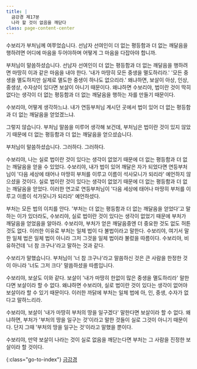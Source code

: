 ```yaml
---
title: |
  금강경 제17분
  나라 할 것이 없음을 깨닫다
class: page-content-center
---
```


수보리가 부처님께 여쭈었습니다.
선남자 선여인이 더 없는 평등함과 더 없는 깨달음을 행하려면
어디에 마음을 두어야하며 어떻게 그 마음을 다잡아야 합니까.

부처님이 말씀하셨습니다.
선남자 선여인이 더 없는 평등함과 더 없는 깨달음을 행하려면
마땅히 이과 같은 마음을 내야 한다.
'내가 마땅히 모든 중생을 멸도하리라.'
'모든 중생을 멸도하지만 실제로 멸도한 중생이 하나도 없으리라.'
왜냐하면, 보살이 아상, 인상, 중생상, 수자상이 있다면 보살이 아니기 때문이다.
왜냐하면 수보리야, 법이란 것이 딱히 없다는 생각이
더 없는 평등함과 더 없는 깨달음을 행하는 자를 만들기 때문이다.

수보리야, 어떻게 생각하느냐.
내가 연등부처님 계시던 곳에서 법이 있어
더 없는 평등함과 더 없는 깨달음을 얻었겠느냐.

그렇지 않습니다.
부처님 말씀을 미루어 생각해 보건데,
부처님은 법이란 것이 있지 않았기 때문에
더 없는 평등함과 더 없는 깨달음을 얻으셨습니다.

부처님이 말씀하셨습니다.
그러하다. 그러하다.

수보리야, 나는 실로 법이란 것이 있다는 생각이 없었기 때문에
더 없는 평등함과 더 없는 깨달음을 얻을 수 있었다.
수보리야, 내가 법이 있어 깨달은 자가 되었다면
연등부처님이
'다음 세상에 태어나 마땅히 부처를 이루고 이름이 석사모니가 되리라'
예언하지 않으셨을 것이다.
실로 법이란 것이 있다는 생각이 없었기 때문에 더 없는 평등함과 더 없는 깨달음을 얻었다.
이러한 연고로 연등부처님이
'다음 세상에 태어나 마땅히 부처를 이루고 이름이 석가모니가 되리라'
예언하셨다.

부처는 모든 법의 이치를 안다.
'부처는 더 없는 평등함과 더 없는 깨달음을 얻었다'고 말하는 이가 있더라도,
수보리야, 실로 법이란 것이 있다는 생각이 없었기 때문에
부처가 깨달음을 얻었음을 알아라.
수보리야, 부처가 얻은 깨달음중엔 더 중요한 것도 없도 허튼 것도 없다.
이러한 이유로 부처는 일체 법이 다 불법이라고 말한다.
수보리야, 여기서 말한 일체 법은 일체 법이 아니라
그저 그것을 일체 법이라 불렀을 따름이다.
수보리야, 비유하건데 '너 참 크구나'라고 말하는 것과 같다.

수보리가 말했습니다.
부처님이 '너 참 크구나'라고 말씀하신 것은
큰 사람을 한정한 것이 아니라 '너도 그저 크다' 말씀하셨을 따름입니다.

수보리야, 보살도 이와 같다.
보살이 '내가 마땅히 한없이 많은 중생을 멸도하리라' 말한다면 보살이라 할 수 없다.
왜냐하면 수보리야, 실로 법이란 것이 있다는 생각이 없어야
보살이라 할 수 있기 때문이다.
이러한 까닭에 부처는 일체 법에 아, 인, 중생, 수자가 없다고 말하느리라.

수보리야, 보살이 '내가 마땅히 부처의 땅을 일구겠다' 말한다면 보살이라 할 수 없다.
왜냐하면, 부처가 '부처의 땅을 일구는 것'이라고 말한 것들이
실로 그것이 아니기 때문이다.
단지 그때 '부처의 땅을 일구는 것'이라고 말했을 뿐이다.

수보리야, 만약 보살이 나라는 것이 실로 없음을 깨닫는다면
부처는 그 사람을 진정한 보살이라 할 것이다.

{:class="go-to-index"}
[금강경](index)